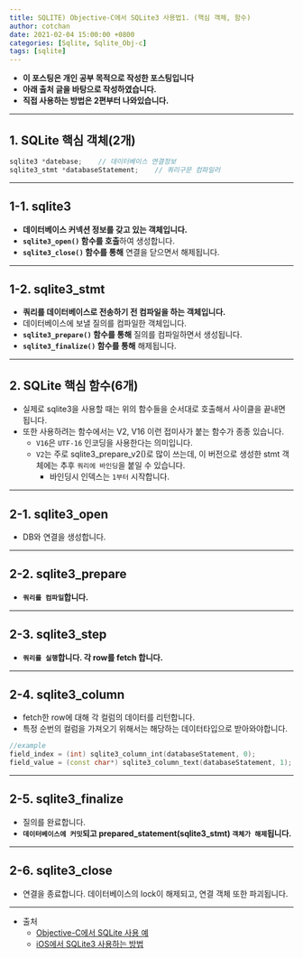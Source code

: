 ```yaml
---
title: SQLITE) Objective-C에서 SQLite3 사용법1. (핵심 객체, 함수)
author: cotchan
date: 2021-02-04 15:00:00 +0800
categories: [Sqlite, Sqlite_Obj-c]
tags: [sqlite]   
---
```


+ **이 포스팅은 개인 공부 목적으로 작성한 포스팅입니다**
+ **아래 출처 글을 바탕으로 작성하였습니다.**
+ **직접 사용하는 방법은 2편부터 나와있습니다.**

---

## 1. SQLite 핵심 객체(2개)

```c++
sqlite3 *datebase;    // 데이터베이스 연결정보
sqlite3_stmt *databaseStatement;    // 쿼리구문 컴파일러
```
---

## 1-1. sqlite3

+ **데이터베이스 커넥션 정보를 갖고 있는 객체입니다.**
+ **`sqlite3_open()` 함수를 호출**하여 생성합니다.
+ **`sqlite3_close()` 함수를 통해** 연결을 닫으면서 해제됩니다.

---

## 1-2. sqlite3_stmt

+ **쿼리를 데이터베이스로 전송하기 전 컴파일을 하는 객체입니다.**
+ 데이터베이스에 보낼 질의를 컴파일한 객체입니다.
+ **`sqlite3_prepare()` 함수를 통해** 질의를 컴파일하면서 생성됩니다.
+ **`sqlite3_finalize()` 함수를 통해** 해제됩니다.

---

## 2. SQLite 핵심 함수(6개)

+ 실제로 sqlite3을 사용할 때는 위의 함수들을 순서대로 호출해서 사이클을 끝내면 됩니다.
+ 또한 사용하려는 함수에서는 V2, V16 이런 접미사가 붙는 함수가 종종 있습니다.
  + `V16`은 `UTF-16` 인코딩을 사용한다는 의미입니다.
  + `V2`는 주로 sqlite3_prepare_v2()로 많이 쓰는데, 이 버전으로 생성한 stmt 객체에는 추후 `쿼리에 바인딩`을 붙일 수 있습니다.
    + 바인딩시 인덱스는 `1부터` 시작합니다.

---

## 2-1. sqlite3_open

+ DB와 연결을 생성합니다.

---

## 2-2. sqlite3_prepare

+ **`쿼리를 컴파일`합니다.**

---

## 2-3. sqlite3_step

+ **`쿼리를 실행`합니다. 각 row를 fetch 합니다.**

---

## 2-4. sqlite3_column

+ fetch한 row에 대해 각 컬럼의 데이터를 리턴합니다.
+ 특정 순번의 컬럼을 가져오기 위해서는 해당하는 데이터타입으로 받아와야합니다. 

```c++
//example
field_index = (int) sqlite3_column_int(databaseStatement, 0);
field_value = (const char*) sqlite3_column_text(databaseStatement, 1);
```

---

## 2-5. sqlite3_finalize

+ 질의를 완료합니다.
+ **`데이터베이스에 커밋`되고 prepared_statement(sqlite3_stmt) `객체가 해제`됩니다.**

---

## 2-6. sqlite3_close

+ 연결을 종료합니다. 데이터베이스의 lock이 해제되고, 연결 객체 또한 파괴됩니다. 

---

+ 출처
  + [Objective-C에서 SQLite 사용 예](https://tapito.tistory.com/613)
  + [iOS에서 SQLite3 사용하는 방법](https://soooprmx.com/archives/4656)
